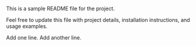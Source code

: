 This is a sample README file for the project.

Feel free to update this file with project details, installation instructions, and usage examples.

Add one line.
Add another line.

